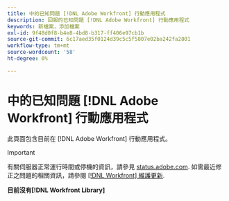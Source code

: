 ```yaml
---
title: 中的已知問題 [!DNL Adobe Workfront] 行動應用程式
description: 回報的已知問題 [!DNL Adobe Workfront] 行動應用程式
keywords: 新檔案，添加檔案
exl-id: 9f48d0f8-b4e8-4bd8-b317-ff406e97cb1b
source-git-commit: 6c17aed35f0124d39c5c5f5807e02ba242fa2801
workflow-type: tm+mt
source-wordcount: '58'
ht-degree: 0%

---
```


# 中的已知問題 [!DNL Adobe Workfront] 行動應用程式

此頁面包含目前在 [!DNL Adobe Workfront] 行動應用程式。

>[!IMPORTANT]
>
>有關伺服器正常運行時間或停機的資訊，請參見 [status.adobe.com](https://status.adobe.com). 如需最近修正之問題的相關資訊，請參閱 [[!DNL Workfront] 維護更新](../maintenance/current-updates.md).

**目前沒有[!DNL Workfront Library]**

<!--

## Current Issues

|Issue  |Last Modified   | 
|---|---|
|Issue text  | YYYY/MM/DD  | 

-->
